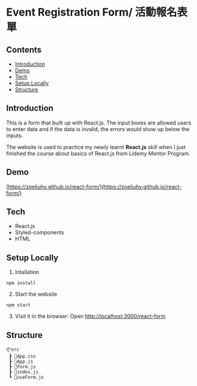 # Event Registration Form/ 活動報名表單

## Contents
- [Introduction](https://github.com/zoeliuhy/react-form#introduction)
- [Demo](https://github.com/zoeliuhy/react-form#demo)
- [Tech](https://github.com/zoeliuhy/react-form#tech)
- [Setup Locally](https://github.com/zoeliuhy/react-form#setup-locally)
- [Structure](https://github.com/zoeliuhy/react-form#structure)

## Introduction
This is a form that built up with React.js. The input boxes are allowed users to enter data and if the data is invalid, the errors would show up below the inputs.

The website is used to practice my newly learnt **React.js** skill when I just finished the course about basics of React.js from Lidemy Mentor Program.

## Demo

[https://zoeliuhy.github.io/react-form/](https://zoeliuhy.github.io/react-form/)

## Tech
- React.js
- Styled-components
- HTML

## Setup Locally
1. Intallation
```
npm install
```
2. Start the website
```
npm start
```
3. Visit it in the browser: Open [http://localhost:3000/react-form](http://localhost:3000/react-form)

## Structure
```
📦src
 ┣ 📜App.css
 ┣ 📜App.js
 ┣ 📜Form.js
 ┣ 📜index.js
 ┗ 📜useForm.js
 ```
